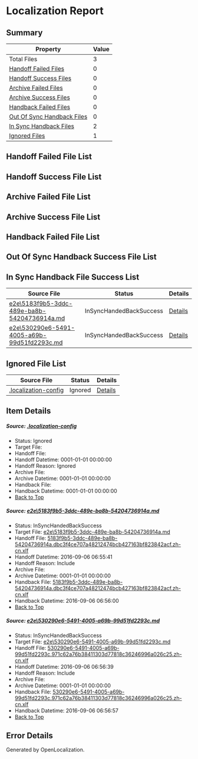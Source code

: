 # <a name='report-top'></a> Localization Report

## Summary
 Property | Value 
 -------- | ----- 
 Total Files | 3
[ Handoff Failed Files ](#handoff-failed-list)| 0
[ Handoff Success Files ](#handoff-success-list)| 0
[ Archive Failed Files ](#archive-failed-list)| 0
[ Archive Success Files ](#archive-success-list)| 0
[ Handback Failed Files ](#handback-failed-list)| 0
[ Out Of Sync Handback Files ](#outofsync-handback-success-list)| 0
[ In Sync Handback Files ](#insync-handback-success-list)| 2
[ Ignored Files ](#ignored-list)| 1

## <a name='handoff-failed-list'></a> Handoff Failed File List

## <a name='handoff-success-list'></a> Handoff Success File List

## <a name='archive-failed-list'></a> Archive Failed File List

## <a name='archive-success-list'></a> Archive Success File List

## <a name='handback-failed-list'></a> Handback Failed File List

## <a name='outofsync-handback-success-list'></a> Out Of Sync Handback Success File List

## <a name='insync-handback-success-list'></a> In Sync Handback File Success List
 Source File | Status | Details 
 ----------- | ------ | ------- 
 [e2e\5183f9b5-3ddc-489e-ba8b-54204736914a.md](https://github.com/OpenLocalizationTestOrg/ol-test0/blob/66600597a83b1112b9500398b9017861a869914f/e2e/5183f9b5-3ddc-489e-ba8b-54204736914a.md) | InSyncHandedBackSuccess | [Details](#878fb59a0a48ebc09ee9a7c14440ca7fbd077d131)
 [e2e\530290e6-5491-4005-a69b-99d51fd2293c.md](https://github.com/OpenLocalizationTestOrg/ol-test0/blob/fa81ab0dec71bd6709a6023685a61080103bfa21/e2e/530290e6-5491-4005-a69b-99d51fd2293c.md) | InSyncHandedBackSuccess | [Details](#8abd9e79233d597c7a89d1535c8a5e248f0d226e2)

## <a name='ignored-list'></a> Ignored File List
 Source File | Status | Details 
 ----------- | ------ | ------- 
 [.localization-config](https://github.com/OpenLocalizationTestOrg/ol-test0/blob/fa81ab0dec71bd6709a6023685a61080103bfa21/.localization-config) | Ignored | [Details](#3d4f252ac210baf56311d7e97dcc2db10974dbd20)

## Item Details
##### <a name='3d4f252ac210baf56311d7e97dcc2db10974dbd20'></a> Source: [.localization-config](https://github.com/OpenLocalizationTestOrg/ol-test0/blob/fa81ab0dec71bd6709a6023685a61080103bfa21/.localization-config)
* Status: Ignored
* Target File: 
* Handoff File: 
* Handoff Datetime: 0001-01-01 00:00:00
* Handoff Reason: Ignored
* Archive File: 
* Archive Datetime: 0001-01-01 00:00:00
* Handback File: 
* Handback Datetime: 0001-01-01 00:00:00
* [Back to Top](#report-top)

##### <a name='878fb59a0a48ebc09ee9a7c14440ca7fbd077d131'></a> Source: [e2e\5183f9b5-3ddc-489e-ba8b-54204736914a.md](https://github.com/OpenLocalizationTestOrg/ol-test0/blob/66600597a83b1112b9500398b9017861a869914f/e2e/5183f9b5-3ddc-489e-ba8b-54204736914a.md)
* Status: InSyncHandedBackSuccess
* Target File: [e2e\5183f9b5-3ddc-489e-ba8b-54204736914a.md](https://github.com/OpenLocalizationTestOrg/ol-test0-zhcn/blob/1924e291f5425bb2fc5965df087da1ac0d147287/e2e/5183f9b5-3ddc-489e-ba8b-54204736914a.md)
* Handoff File: [5183f9b5-3ddc-489e-ba8b-54204736914a.dbc3f4ce707a48212474bcb427163bf823842acf.zh-cn.xlf](https://github.com/OpenLocalizationTestOrg/ol-test0-handoff/blob/d1f90a8a15a7f3f6322c164552c18a1fc364a4f8/ol-handoff/OpenLocalizationTestOrg/ol-test0-zhcn/ci/ht/5183f9b5-3ddc-489e-ba8b-54204736914a.dbc3f4ce707a48212474bcb427163bf823842acf.zh-cn.xlf)
* Handoff Datetime: 2016-09-06 06:55:41
* Handoff Reason: Include
* Archive File: 
* Archive Datetime: 0001-01-01 00:00:00
* Handback File: [5183f9b5-3ddc-489e-ba8b-54204736914a.dbc3f4ce707a48212474bcb427163bf823842acf.zh-cn.xlf](https://github.com/OpenLocalizationTestOrg/ol-test0-handback/blob/bddf9ffb38bba522d8475c366589c74d6d1513e9/ol-handback/OpenLocalizationTestOrg/ol-test0-zhcn/ci/ht/5183f9b5-3ddc-489e-ba8b-54204736914a.dbc3f4ce707a48212474bcb427163bf823842acf.zh-cn.xlf)
* Handback Datetime: 2016-09-06 06:56:00
* [Back to Top](#report-top)

##### <a name='8abd9e79233d597c7a89d1535c8a5e248f0d226e2'></a> Source: [e2e\530290e6-5491-4005-a69b-99d51fd2293c.md](https://github.com/OpenLocalizationTestOrg/ol-test0/blob/fa81ab0dec71bd6709a6023685a61080103bfa21/e2e/530290e6-5491-4005-a69b-99d51fd2293c.md)
* Status: InSyncHandedBackSuccess
* Target File: [e2e\530290e6-5491-4005-a69b-99d51fd2293c.md](https://github.com/OpenLocalizationTestOrg/ol-test0-zhcn/blob/3d9846a5f470831b06326aa95527fa5f982516b3/e2e/530290e6-5491-4005-a69b-99d51fd2293c.md)
* Handoff File: [530290e6-5491-4005-a69b-99d51fd2293c.971c62a76b38411303d77818c36246996a026c25.zh-cn.xlf](https://github.com/OpenLocalizationTestOrg/ol-test0-handoff/blob/2937a52d46bf64e6d3da2032aecdb11f1943aaa7/ol-handoff/OpenLocalizationTestOrg/ol-test0-zhcn/ci/ht/530290e6-5491-4005-a69b-99d51fd2293c.971c62a76b38411303d77818c36246996a026c25.zh-cn.xlf)
* Handoff Datetime: 2016-09-06 06:56:39
* Handoff Reason: Include
* Archive File: 
* Archive Datetime: 0001-01-01 00:00:00
* Handback File: [530290e6-5491-4005-a69b-99d51fd2293c.971c62a76b38411303d77818c36246996a026c25.zh-cn.xlf](https://github.com/OpenLocalizationTestOrg/ol-test0-handback/blob/0dc36b0923f259907269aafa3a59d12ed376de59/ol-handback/OpenLocalizationTestOrg/ol-test0-zhcn/ci/ht/530290e6-5491-4005-a69b-99d51fd2293c.971c62a76b38411303d77818c36246996a026c25.zh-cn.xlf)
* Handback Datetime: 2016-09-06 06:56:57
* [Back to Top](#report-top)


## Error Details

Generated by OpenLocalization.
